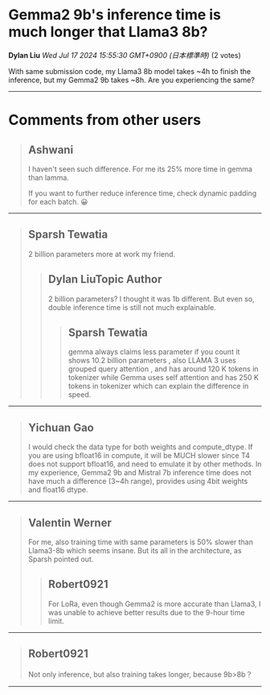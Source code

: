 # Gemma2 9b's inference time is much longer that Llama3 8b?

**Dylan Liu** *Wed Jul 17 2024 15:55:30 GMT+0900 (日本標準時)* (2 votes)

With same submission code, my Llama3 8b model takes ~4h to finish the inference, but my Gemma2 9b takes ~8h. Are you experiencing the same?



---

 # Comments from other users

> ## Ashwani
> 
> I haven't seen such difference. For me its 25% more time in gemma than lamma. 
> 
> If you want to further reduce inference time, check dynamic padding for each batch. 😀
> 
> 
> 


---

> ## Sparsh Tewatia
> 
> 2 billion parameters more at work my friend.
> 
> 
> 
> > ## Dylan LiuTopic Author
> > 
> > 2 billion parameters? I thought it was 1b different. But even so, double inference time is still not much explainable.
> > 
> > 
> > 
> > > ## Sparsh Tewatia
> > > 
> > > gemma always claims less parameter if you count it shows 10.2 billion parameters , also LLAMA 3 uses grouped query attention , and has around 120 K tokens in tokenizer while Gemma uses self attention and has 250 K tokens in tokenizer which can explain the difference in speed.
> > > 
> > > 
> > > 


---

> ## Yichuan Gao
> 
> I would check the data type for both weights and compute_dtype. If you are using bfloat16 in compute, it will be MUCH slower since T4 does not support bfloat16, and need to emulate it by other methods. In my experience, Gemma2 9b and Mistral 7b inference time does not have much a difference (3~4h range), provides using 4bit weights and float16 dtype.
> 
> 
> 


---

> ## Valentin Werner
> 
> For me, also training time with same parameters is 50% slower than Llama3-8b which seems insane. But its all in the architecture, as Sparsh pointed out.
> 
> 
> 
> > ## Robert0921
> > 
> > For LoRa, even though Gemma2 is more accurate than Llama3, I was unable to achieve better results due to the 9-hour time limit.
> > 
> > 
> > 


---

> ## Robert0921
> 
> Not only inference, but also training takes longer, because 9b>8b？
> 
> 
> 


---

